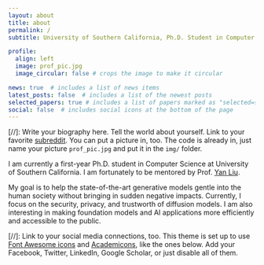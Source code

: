 ```yaml
---
layout: about
title: about
permalink: /
subtitle: University of Southern California, Ph.D. Student in Computer Science

profile:
  align: left
  image: prof_pic.jpg
  image_circular: false # crops the image to make it circular

news: true  # includes a list of news items
latest_posts: false  # includes a list of the newest posts
selected_papers: true # includes a list of papers marked as "selected={true}"
social: false  # includes social icons at the bottom of the page
---
```


[//]: Write your biography here. Tell the world about yourself. Link to your favorite [subreddit](http://reddit.com). You can put a picture in, too. The code is already in, just name your picture `prof_pic.jpg` and put it in the `img/` folder.

I am currently a first-year Ph.D. student in Computer Science at University of Southern California. I am fortunately to be mentored by Prof. <a href='https://viterbi-web.usc.edu/~liu32/'>Yan Liu</a>.

My goal is to help the state-of-the-art generative models gentle into the human society without bringing in sudden negative impacts. Currently, I focus on the security, privacy, and trustworth of diffusion models. I am also interesting in making foundation models and AI applications more efficiently and accessible to the public.


[//]: Link to your social media connections, too. This theme is set up to use [Font Awesome icons](http://fortawesome.github.io/Font-Awesome/) and [Academicons](https://jpswalsh.github.io/academicons/), like the ones below. Add your Facebook, Twitter, LinkedIn, Google Scholar, or just disable all of them.
